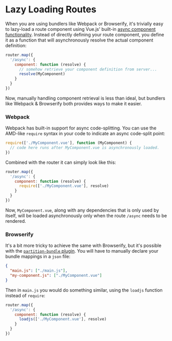 # Lazy Loading Routes

When you are using bundlers like Webpack or Browserify, it's trivially easy to lazy-load a route component using Vue.js' built-in [async component functionality](http://vuejs.org/guide/components.html#Async_Components). Instead of directly defining your route component, you define it as a function that will asynchronously resolve the actual component definition:

``` js
router.map({
  '/async': {
    component: function (resolve) {
      // somehow retrieve your component definition from server...
      resolve(MyComponent)
    }
  }
})
```

Now, manually handling component retrieval is less than ideal, but bundlers like Webpack & Browserify both provides ways to make it easier.

### Webpack

Webpack has built-in support for async code-splitting. You can use the AMD-like `require` syntax in your code to indicate an async code-split point:

``` js
require(['./MyComponent.vue'], function (MyComponent) {
  // code here runs after MyComponent.vue is asynchronously loaded.
})
```

Combined with the router it can simply look like this:

``` js
router.map({
  '/async': {
    component: function (resolve) {
      require(['./MyComponent.vue'], resolve)
    }
  }
})
```

Now, `MyComponent.vue`, along with any dependencies that is only used by itself, will be loaded asynchronously only when the route `/async` needs to be rendered.

### Browserify

It's a bit more tricky to achieve the same with Browserify, but it's possible with the [`partition-bundle` plugin](https://github.com/substack/browserify-handbook/blob/master/readme.markdown#partition-bundle). You will have to manually declare your bundle mappings in a `json` file:

``` json
{
  "main.js": ["./main.js"],
  "my-component.js": ["./MyComponent.vue"]
}
```

Then in `main.js` you would do something similar, using the `loadjs` function instead of `require`:

``` js
router.map({
  '/async': {
    component: function (resolve) {
      loadjs(['./MyComponent.vue'], resolve)
    }
  }
})
```
